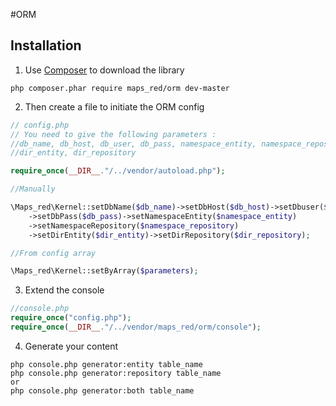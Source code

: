 #ORM

Installation
------------

1) Use [Composer](https://getcomposer.org/) to download the library

```
php composer.phar require maps_red/orm dev-master
```

2) Then create a file to initiate the ORM config


```php
// config.php
// You need to give the following parameters :
//db_name, db_host, db_user, db_pass, namespace_entity, namespace_repository, 
//dir_entity, dir_repository

require_once(__DIR__."/../vendor/autoload.php");

//Manually 

\Maps_red\Kernel::setDbName($db_name)->setDbHost($db_host)->setDbuser($db_user)
    ->setDbPass($db_pass)->setNamespaceEntity($namespace_entity)
    ->setNamespaceRepository($namespace_repository)
    ->setDirEntity($dir_entity)->setDirRepository($dir_repository);

//From config array

\Maps_red\Kernel::setByArray($parameters);
```

3) Extend the console
```php
//console.php
require_once("config.php");
require_once(__DIR__."/../vendor/maps_red/orm/console");
```


4) Generate your content
```
php console.php generator:entity table_name
php console.php generator:repository table_name
or
php console.php generator:both table_name
```
